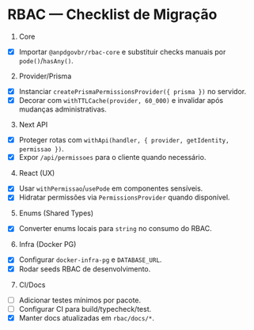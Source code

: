 # RBAC — Checklist de Migração

1. Core

- [x] Importar `@anpdgovbr/rbac-core` e substituir checks manuais por `pode()`/`hasAny()`.

2. Provider/Prisma

- [x] Instanciar `createPrismaPermissionsProvider({ prisma })` no servidor.
- [x] Decorar com `withTTLCache(provider, 60_000)` e invalidar após mudanças administrativas.

3. Next API

- [x] Proteger rotas com `withApi(handler, { provider, getIdentity, permissao })`.
- [x] Expor `/api/permissoes` para o cliente quando necessário.

4. React (UX)

- [x] Usar `withPermissao`/`usePode` em componentes sensíveis.
- [x] Hidratar permissões via `PermissionsProvider` quando disponível.

5. Enums (Shared Types)

- [x] Converter enums locais para `string` no consumo do RBAC.

6. Infra (Docker PG)

- [x] Configurar `docker-infra-pg` e `DATABASE_URL`.
- [x] Rodar seeds RBAC de desenvolvimento.

7. CI/Docs

- [ ] Adicionar testes mínimos por pacote.
- [ ] Configurar CI para build/typecheck/test.
- [x] Manter docs atualizadas em `rbac/docs/*`.
